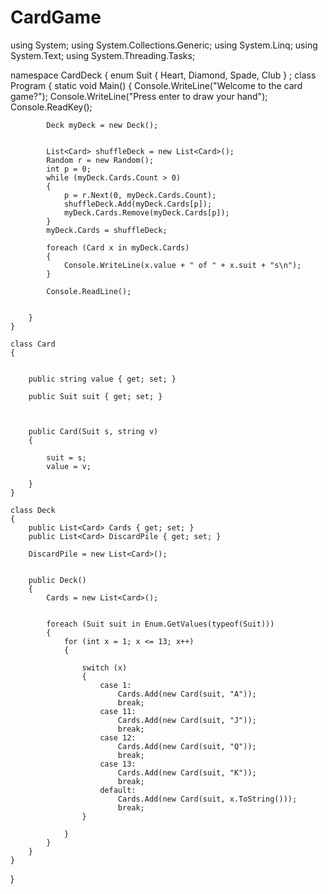 # CardGame

using System;
using System.Collections.Generic;
using System.Linq;
using System.Text;
using System.Threading.Tasks;

namespace CardDeck
{
    enum Suit
    {
        Heart,
        Diamond,
        Spade,
        Club
    }
; class Program
    {
        static void Main()
        {
            Console.WriteLine("Welcome to the card game?");
            Console.WriteLine("Press enter to draw your hand");
            Console.ReadKey();


            Deck myDeck = new Deck();


            List<Card> shuffleDeck = new List<Card>();
            Random r = new Random();
            int p = 0;
            while (myDeck.Cards.Count > 0)
            {
                p = r.Next(0, myDeck.Cards.Count);
                shuffleDeck.Add(myDeck.Cards[p]);
                myDeck.Cards.Remove(myDeck.Cards[p]);
            }
            myDeck.Cards = shuffleDeck;

            foreach (Card x in myDeck.Cards)
            {
                Console.WriteLine(x.value + " of " + x.suit + "s\n");
            }

            Console.ReadLine();


        }
    }

    class Card
    {
       

        public string value { get; set; }

        public Suit suit { get; set; }
      
     

        public Card(Suit s, string v)
        {
            
            suit = s;
            value = v;

        }
    }

    class Deck
    {
        public List<Card> Cards { get; set; }
        public List<Card> DiscardPile { get; set; }

        DiscardPile = new List<Card>();


        public Deck()
        {
            Cards = new List<Card>();
            

            foreach (Suit suit in Enum.GetValues(typeof(Suit)))
            {
                for (int x = 1; x <= 13; x++)
                {
                    
                    switch (x)
                    {
                        case 1:
                            Cards.Add(new Card(suit, "A"));
                            break;
                        case 11:
                            Cards.Add(new Card(suit, "J"));
                            break;
                        case 12:
                            Cards.Add(new Card(suit, "Q"));
                            break;
                        case 13:
                            Cards.Add(new Card(suit, "K"));
                            break;
                        default:
                            Cards.Add(new Card(suit, x.ToString()));
                            break;
                    }
                   
                }
            }
        }
    }
}
